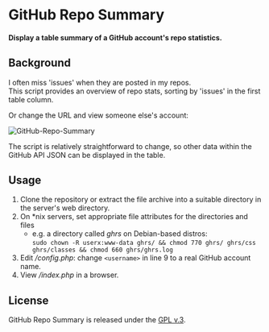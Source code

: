 
# GitHub Repo Summary

#### Display a table summary of a GitHub account's repo statistics.


## Background

I often miss 'issues' when they are posted in my repos.  
This script provides an overview of repo stats, sorting by 'issues' in the first table column.

Or change the URL and view someone else's account:

[1]: https://tinram.github.io/images/ghrs.png
![GitHub-Repo-Summary][1]

The script is relatively straightforward to change, so other data within the GitHub API JSON can be displayed in the table.


## Usage

1. Clone the repository or extract the file archive into a suitable directory in the server's web directory.
2. On *nix servers, set appropriate file attributes for the directories and files
    + e.g. a directory called *ghrs* on Debian-based distros:  
    `sudo chown -R userx:www-data ghrs/ && chmod 770 ghrs/ ghrs/css ghrs/classes && chmod 660 ghrs/ghrs.log`
3. Edit */config.php*: change `<username>` in line 9 to a real GitHub account name.
4. View */index.php* in a browser.


## License

GitHub Repo Summary is released under the [GPL v.3](https://www.gnu.org/licenses/gpl-3.0.html).
